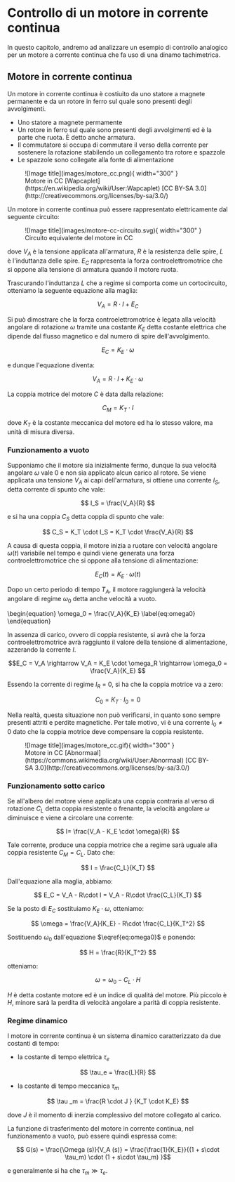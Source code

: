 # Controllo di un motore in corrente continua

In questo capitolo, andremo ad analizzare un esempio di controllo analogico per un motore a corrente continua che fa uso di una dinamo tachimetrica.

## Motore in corrente continua

Un motore in corrente continua è costiuito da uno statore a magnete permanente e da un rotore in ferro sul quale sono presenti degli avvolgimenti.

- Uno statore a magnete permamente
- Un rotore in ferro sul quale sono presenti degli avvolgimenti ed è la parte che ruota. È detto anche armatura.
- Il commutatore si occupa di commutare il verso della corrente per sostenere la rotazione stabilendo un collegamento tra rotore e spazzole
- Le spazzole sono collegate alla fonte di alimentazione

<figure markdown="span">
  ![Image title](images/motore_cc.png){ width="300" }
  <figcaption markdown="span">
    Motore in CC [Wapcaplet](https://en.wikipedia.org/wiki/User:Wapcaplet)
    [CC BY-SA 3.0](http://creativecommons.org/licenses/by-sa/3.0/)
  </figcaption>
</figure>

Un motore in corrente continua può essere rappresentato elettricamente dal seguente circuito:

<figure markdown="span">
  ![Image title](images/motore-cc-circuito.svg){ width="300" }
  <figcaption markdown="span">
    Circuito equivalente del motore in CC
  </figcaption>
</figure>

dove $V_A$ è la tensione applicata all'armatura, $R$ è la resistenza delle spire, $L$ è l'induttanza delle spire. $E_C$ rappresenta la forza controelettromotrice che si oppone alla tensione di armatura quando il motore ruota.

Trascurando l'induttanza $L$ che a regime si comporta come un cortocircuito, otteniamo la seguente equazione alla maglia:

$$ V_A = R\cdot I + E_C $$

Si può dimostrare che la forza controelettromotrice è legata alla velocità angolare di rotazione $\omega$ tramite una costante $K_E$ detta costante elettrica che dipende dal flusso magnetico e dal numero di spire dell'avvolgimento.

$$ E_C = K_E \cdot \omega $$

e dunque l'equazione diventa:

$$ V_A = R\cdot I + K_E \cdot \omega $$

La coppia motrice del motore $C$ è data dalla relazione:

$$ C_M = K_T \cdot I $$

dove $K_T$ è la costante meccanica del motore ed ha lo stesso valore, ma unità di misura diversa.

### Funzionamento a vuoto

Supponiamo che il motore sia inizialmente fermo, dunque la sua velocità angolare $\omega$ vale 0 e non sia applicato alcun carico al rotore. Se viene applicata una tensione $V_A$ ai capi dell'armatura, si ottiene una corrente $I_S$, detta corrente di spunto che vale:

$$ I_S = \frac{V_A}{R} $$

e si ha una coppia $C_S$ detta coppia di spunto che vale:

$$ C_S = K_T \cdot I_S = K_T \cdot  \frac{V_A}{R} $$

A causa di questa coppia, il motore inizia a ruotare con velocità angolare $\omega (t)$ variabile nel tempo e quindi viene generata una forza controelettromotrice che si oppone alla tensione di alimentazione:

$$ E_C (t) = K_E \cdot \omega(t) $$

Dopo un certo periodo di tempo $T_A$, il motore raggiungerà la velocità angolare di regime $\omega_0$ detta anche velocità a vuoto. 

\begin{equation}
  \omega_0 = \frac{V_A}{K_E}
  \label{eq:omega0}
\end{equation}

In assenza di carico, ovvero di coppia resistente, si avrà che la forza controelettromotrice avrà raggiunto il valore della tensione di alimentazione, azzerando la corrente $I$.

$$E_C = V_A \rightarrow V_A = K_E \cdot \omega_R \rightarrow \omega_0 = \frac{V_A}{K_E} $$

Essendo la corrente di regime $I_R$ = 0, si ha che la coppia motrice va a zero:

$$ C_0 = K_T \cdot I_0 = 0 $$

Nella realtà, questa situazione non può verificarsi, in quanto sono sempre presenti attriti e perdite magnetiche. Per tale motivo, vi è una corrente $I_0 \neq 0$ dato che la coppia motrice deve compensare la coppia resistente.

<figure markdown="span">
  ![Image title](images/motore_cc.gif){ width="300" }
  <figcaption markdown="span">
    Motore in CC [Abnormaal](https://commons.wikimedia.org/wiki/User:Abnormaal)
    [CC BY-SA 3.0](http://creativecommons.org/licenses/by-sa/3.0/)
  </figcaption>
</figure>

### Funzionamento sotto carico

Se all'albero del motore viene applicata una coppia contraria al verso di rotazione $C_L$ detta coppia resistente o frenante, la velocità angolare $\omega$ diminuisce e viene a circolare una corrente:

$$ I= \frac{V_A - K_E \cdot \omega}{R} $$

Tale corrente, produce una coppia motrice che a regime sarà uguale alla coppia resistente $C_M = C_L$. Dato che:

$$ I = \frac{C_L}{K_T}  $$

Dall'equazione alla maglia, abbiamo:

$$ E_C = V_A -  R\cdot I  = V_A -  R\cdot \frac{C_L}{K_T} $$

Se la posto di $E_C$  sostituiamo $K_E \cdot \omega$, otteniamo:

$$ \omega  = \frac{V_A}{K_E} - R\cdot \frac{C_L}{K_T^2} $$

Sostituendo $\omega_0$ dall'equazione $\eqref{eq:omega0}$ e ponendo:

$$ H = \frac{R}{K_T^2} $$

otteniamo:

$$ \omega  = \omega_0 - C_L \cdot H $$

$H$ è detta costante motore ed è un indice di qualità del motore. Più piccolo è $H$, minore sarà la perdita di velocità angolare a parità di coppia resistente.

### Regime dinamico

I motore in corrente continua è un sistema dinamico caratterizzato da due costanti di tempo:

- la costante di tempo elettrica $\tau_e$

$$ \tau_e = \frac{L}{R} $$

- la costante di tempo meccanica $\tau_m$

$$ \tau _m = \frac{R \cdot J } {K_T \cdot K_E} $$

dove $J$ è il momento di inerzia complessivo del motore collegato al carico.

La funzione di trasferimento del motore in corrente continua, nel funzionamento a vuoto, può essere quindi espressa come:

$$ G(s) = \frac{\Omega (s)}{V_A (s)} = \frac{\frac{1}{K_E}}{(1 + s\cdot \tau_m) \cdot (1 + s\cdot \tau_m) }$$

e generalmente si ha che $\tau_m \gg \tau_e$.
